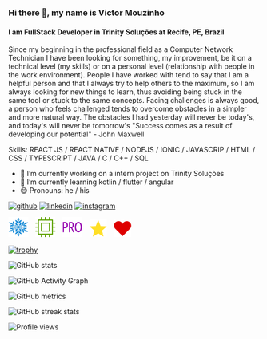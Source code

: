 ### Hi there 👋, my name is Victor Mouzinho
#### I am FullStack Developer in Trinity Soluções at Recife, PE, Brazil
Since my beginning in the professional field as a Computer Network Technician I have been looking for something, my improvement, be it on a technical level (my skills) or on a personal level (relationship with people in the work environment).
People I have worked with tend to say that I am a helpful person and that I always try to help others to the maximum, so I am always looking for new things to learn, thus avoiding being stuck in the same tool or stuck to the same concepts.
Facing challenges is always good, a person who feels challenged tends to overcome obstacles in a simpler and more natural way. The obstacles I had yesterday will never be today's, and today's will never be tomorrow's
"Success comes as a result of developing our potential" - John Maxwell

Skills: REACT JS / REACT NATIVE / NODEJS / IONIC / JAVASCRIP / HTML / CSS / TYPESCRIPT / JAVA / C / C++ / SQL 

- 🔭 I’m currently working on a intern project on Trinity Soluções 
- 🌱 I’m currently learning kotlin / flutter / angular
- 😄 Pronouns: he / his 


[<img src='https://cdn.jsdelivr.net/npm/simple-icons@3.0.1/icons/github.svg' alt='github' height='40'>](https://github.com/vicmouz)  [<img src='https://cdn.jsdelivr.net/npm/simple-icons@3.0.1/icons/linkedin.svg' alt='linkedin' height='40'>](https://www.linkedin.com/in/victor-mouzinho/)  [<img src='https://cdn.jsdelivr.net/npm/simple-icons@3.0.1/icons/instagram.svg' alt='instagram' height='40'>](https://www.instagram.com/vicmouz/)  

<a href='https://archiveprogram.github.com/'><img src='https://raw.githubusercontent.com/acervenky/animated-github-badges/master/assets/acbadge.gif' width='40' height='40'></a> <a href='https://docs.github.com/en/developers'><img src='https://raw.githubusercontent.com/acervenky/animated-github-badges/master/assets/devbadge.gif' width='40' height='40'></a> <a href='https://github.com/pricing'><img src='https://raw.githubusercontent.com/acervenky/animated-github-badges/master/assets/pro.gif' width='40' height='40'></a> <a href='https://stars.github.com/'><img src='https://raw.githubusercontent.com/acervenky/animated-github-badges/master/assets/starbadge.gif' width='35' height='35'></a> <a href='https://docs.github.com/en/github/supporting-the-open-source-community-with-github-sponsors'><img src='https://raw.githubusercontent.com/acervenky/animated-github-badges/master/assets/sponsorbadge.gif' width='35' height='35'></a> 

[![trophy](https://github-profile-trophy.vercel.app/?username=vicmouz)](https://github.com/ryo-ma/github-profile-trophy)

![GitHub stats](https://github-readme-stats.vercel.app/api?username=vicmouz&show_icons=true)  

![GitHub Activity Graph](https://activity-graph.herokuapp.com/graph?username=vicmouz)  

![GitHub metrics](https://metrics.lecoq.io/vicmouz)  

![GitHub streak stats](https://github-readme-streak-stats.herokuapp.com/?user=vicmouz)  

![Profile views](https://gpvc.arturio.dev/vicmouz)  
